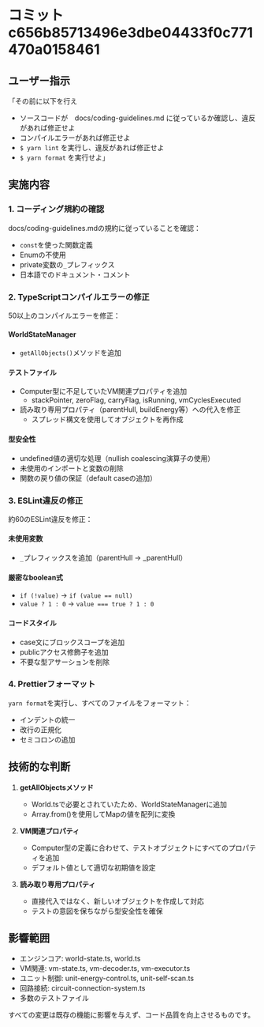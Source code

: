 # コミット c656b85713496e3dbe04433f0c771470a0158461

## ユーザー指示

「その前に以下を行え
- ソースコードが　docs/coding-guidelines.md に従っているか確認し、違反があれば修正せよ
- コンパイルエラーがあれば修正せよ
- `$ yarn lint` を実行し、違反があれば修正せよ
- `$ yarn format` を実行せよ」

## 実施内容

### 1. コーディング規約の確認

docs/coding-guidelines.mdの規約に従っていることを確認：
- `const`を使った関数定義
- Enumの不使用
- private変数の`_`プレフィックス
- 日本語でのドキュメント・コメント

### 2. TypeScriptコンパイルエラーの修正

50以上のコンパイルエラーを修正：

#### WorldStateManager
- `getAllObjects()`メソッドを追加

#### テストファイル
- Computer型に不足していたVM関連プロパティを追加
  - stackPointer, zeroFlag, carryFlag, isRunning, vmCyclesExecuted
- 読み取り専用プロパティ（parentHull, buildEnergy等）への代入を修正
  - スプレッド構文を使用してオブジェクトを再作成

#### 型安全性
- undefined値の適切な処理（nullish coalescing演算子の使用）
- 未使用のインポートと変数の削除
- 関数の戻り値の保証（default caseの追加）

### 3. ESLint違反の修正

約60のESLint違反を修正：

#### 未使用変数
- `_`プレフィックスを追加（parentHull → _parentHull）

#### 厳密なboolean式
- `if (!value)` → `if (value == null)`
- `value ? 1 : 0` → `value === true ? 1 : 0`

#### コードスタイル
- case文にブロックスコープを追加
- publicアクセス修飾子を追加
- 不要な型アサーションを削除

### 4. Prettierフォーマット

`yarn format`を実行し、すべてのファイルをフォーマット：
- インデントの統一
- 改行の正規化
- セミコロンの追加

## 技術的な判断

1. **getAllObjectsメソッド**
   - World.tsで必要とされていたため、WorldStateManagerに追加
   - Array.from()を使用してMapの値を配列に変換

2. **VM関連プロパティ**
   - Computer型の定義に合わせて、テストオブジェクトにすべてのプロパティを追加
   - デフォルト値として適切な初期値を設定

3. **読み取り専用プロパティ**
   - 直接代入ではなく、新しいオブジェクトを作成して対応
   - テストの意図を保ちながら型安全性を確保

## 影響範囲

- エンジンコア: world-state.ts, world.ts
- VM関連: vm-state.ts, vm-decoder.ts, vm-executor.ts
- ユニット制御: unit-energy-control.ts, unit-self-scan.ts
- 回路接続: circuit-connection-system.ts
- 多数のテストファイル

すべての変更は既存の機能に影響を与えず、コード品質を向上させるものです。